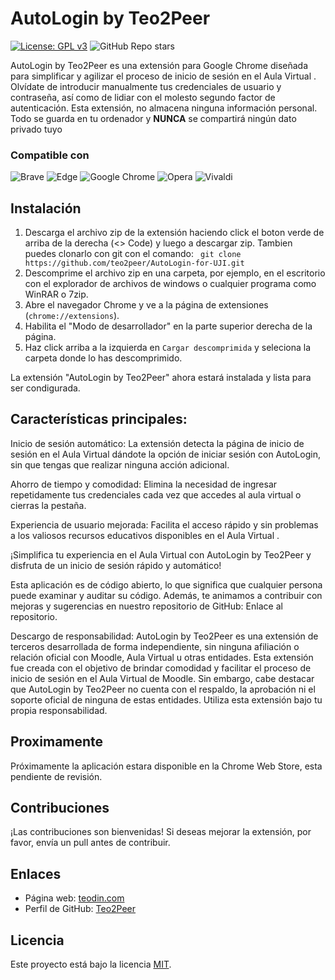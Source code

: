 # AutoLogin  by Teo2Peer

[![License: GPL v3](https://img.shields.io/badge/License-GPLv3-blue.svg)](https://www.gnu.org/licenses/gpl-3.0)<space><space>
![GitHub Repo stars](https://img.shields.io/github/stars/teo2peer/AutoLogin-for-UJI)



AutoLogin by Teo2Peer es una extensión para Google Chrome diseñada para simplificar y agilizar el proceso de inicio de sesión en el Aula Virtual . Olvídate de introducir manualmente tus credenciales de usuario y contraseña, así como de lidiar con el molesto segundo factor de autenticación. Esta extensión, no almacena ninguna información personal. Todo se guarda en tu ordenador y **NUNCA** se compartirá ningún dato privado tuyo

### Compatible con
![Brave](https://img.shields.io/badge/Brave-FB542B?style=for-the-badge&logo=Brave&logoColor=white) <space><space>
![Edge](https://img.shields.io/badge/Edge-0078D7?style=for-the-badge&logo=Microsoft-edge&logoColor=white)<space><space>
![Google Chrome](https://img.shields.io/badge/Google%20Chrome-4285F4?style=for-the-badge&logo=GoogleChrome&logoColor=white)<space><space>
![Opera](https://img.shields.io/badge/Opera-FF1B2D?style=for-the-badge&logo=Opera&logoColor=white)<space><space>
![Vivaldi](https://img.shields.io/badge/Vivaldi-EF3939?style=for-the-badge&logo=Vivaldi&logoColor=white)<space><space>

## Instalación


1. Descarga el archivo zip de la extensión haciendo click el boton verde de arriba de la derecha (<> Code) y luego a descargar zip. Tambien puedes clonarlo con git con el comando: ` git clone https://github.com/teo2peer/AutoLogin-for-UJI.git`
2. Descomprime el archivo zip en una carpeta, por ejemplo, en el escritorio con el explorador de archivos de windows o cualquier programa como WinRAR o 7zip.
3. Abre el navegador Chrome y ve a la página de extensiones (`chrome://extensions`).
4. Habilita el "Modo de desarrollador" en la parte superior derecha de la página.
5. Haz click arriba a la izquierda en `Cargar descomprimida` y seleciona la carpeta donde lo has descomprimido.

La extensión "AutoLogin by Teo2Peer" ahora estará instalada y lista para ser condigurada.

## Características principales:

Inicio de sesión automático: La extensión detecta la página de inicio de sesión en el Aula Virtual dándote la opción de iniciar sesión con AutoLogin, sin que tengas que realizar ninguna acción adicional.

Ahorro de tiempo y comodidad: Elimina la necesidad de ingresar repetidamente tus credenciales cada vez que accedes al aula virtual o cierras la pestaña.

Experiencia de usuario mejorada: Facilita el acceso rápido y sin problemas a los valiosos recursos educativos disponibles en el Aula Virtual .

¡Simplifica tu experiencia en el Aula Virtual  con AutoLogin by Teo2Peer y disfruta de un inicio de sesión rápido y automático!
  
Esta aplicación es de código abierto, lo que significa que cualquier persona puede examinar y auditar su código. Además, te animamos a contribuir con mejoras y sugerencias en nuestro repositorio de GitHub: Enlace al repositorio.
  
Descargo de responsabilidad: AutoLogin by Teo2Peer es una extensión de terceros desarrollada de forma independiente, sin ninguna afiliación o relación oficial con Moodle, Aula Virtual u otras entidades. Esta extensión fue creada con el objetivo de brindar comodidad y facilitar el proceso de inicio de sesión en el Aula Virtual de Moodle. Sin embargo, cabe destacar que AutoLogin by Teo2Peer no cuenta con el respaldo, la aprobación ni el soporte oficial de ninguna de estas entidades. Utiliza esta extensión bajo tu propia responsabilidad.



## Proximamente

Próximamente la aplicación estara disponible en la Chrome Web Store, esta pendiente de revisión.

## Contribuciones

¡Las contribuciones son bienvenidas! Si deseas mejorar la extensión, por favor, envía un pull antes de contribuir.


## Enlaces

- Página web: [teodin.com](https://teodin.com)
- Perfil de GitHub: [Teo2Peer](https://github.com/teo2peer)


## Licencia

Este proyecto está bajo la licencia [MIT](LICENSE).